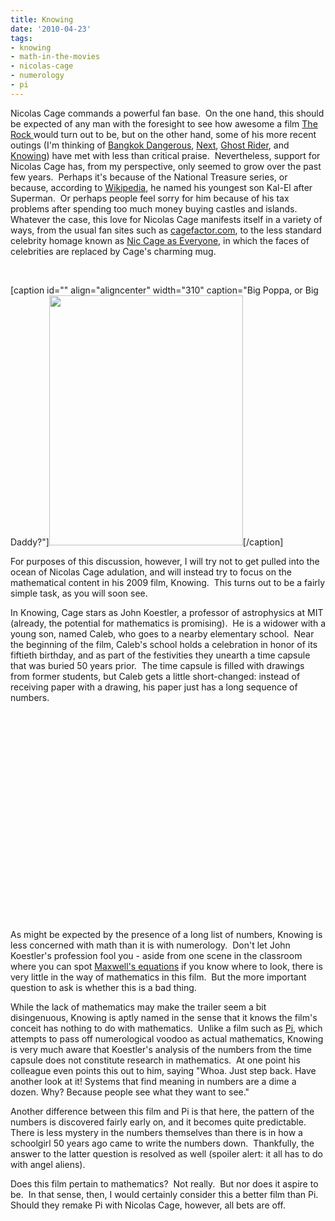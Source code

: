 ```yaml
---
title: Knowing
date: '2010-04-23'
tags:
- knowing
- math-in-the-movies
- nicolas-cage
- numerology
- pi
---
```


<p>Nicolas Cage commands a powerful fan base.  On the one hand, this should be expected of any man with the foresight to see how awesome a film <a href="http://www.imdb.com/title/tt0117500/">The Rock </a>would turn out to be, but on the other hand, some of his more recent outings (I'm thinking of <a href="http://www.imdb.com/title/tt0814022/">Bangkok Dangerous</a>, <a href="http://www.imdb.com/title/tt0435705/">Next</a>, <a href="http://www.imdb.com/title/tt0259324/">Ghost Rider</a>, and <a href="http://www.imdb.com/title/tt0448011/">Knowing</a>) have met with less than critical praise.  Nevertheless, support for Nicolas Cage has, from my perspective, only seemed to grow over the past few years.  Perhaps it's because of the National Treasure series, or because, according to <a href="http://en.wikipedia.org/wiki/Nicolas_Cage">Wikipedia</a>, he named his youngest son Kal-El after Superman.  Or perhaps people feel sorry for him because of his tax problems after spending too much money buying castles and islands.  Whatever the case, this love for Nicolas Cage manifests itself in a variety of ways, from the usual fan sites such as <a href="http://cagefactor.com/">cagefactor.com</a>, to the less standard celebrity homage known as <a href="http://niccageaseveryone.blogspot.com/">Nic Cage as Everyone</a>, in which the faces of celebrities are replaced by Cage's charming mug.</p>

<p><br class="spacer_" /></p>

[caption id="" align="aligncenter" width="310" caption="Big Poppa, or Big Daddy?"]<a href="http://1.bp.blogspot.com/_0f7Muu8izqA/S6aJFv36-RI/AAAAAAAACfQ/eN_SSuHyNvA/s1600/BRYANCARRbiggiecage.jpg"><img src="http://1.bp.blogspot.com/_0f7Muu8izqA/S6aJFv36-RI/AAAAAAAACfQ/eN_SSuHyNvA/s1600/BRYANCARRbiggiecage.jpg" alt="" width="310" height="400" /></a>[/caption]

<p>For purposes of this discussion, however, I will try not to get pulled into the ocean of Nicolas Cage adulation, and will instead try to focus on the mathematical content in his 2009 film, Knowing.  This turns out to be a fairly simple task, as you will soon see.</p>

<p>In Knowing, Cage stars as John Koestler, a professor of astrophysics at MIT (already, the potential for mathematics is promising).  He is a widower with a young son, named Caleb, who goes to a nearby elementary school.  Near the beginning of the film, Caleb's school holds a celebration in honor of its fiftieth birthday, and as part of the festivities they unearth a time capsule that was buried 50 years prior.  The time capsule is filled with drawings from former students, but Caleb gets a little short-changed: instead of receiving paper with a drawing, his paper just has a long sequence of numbers.</p>

<p><br class="spacer_" /></p>

<p style="text-align: center;">
<object classid="clsid:d27cdb6e-ae6d-11cf-96b8-444553540000" width="448" height="272" codebase="http://download.macromedia.com/pub/shockwave/cabs/flash/swflash.cab#version=6,0,40,0"><param name="allowFullScreen" value="true" /><param name="allowscriptaccess" value="always" /><param name="src" value="http://www.youtube.com/v/uHw8URgDvxM&amp;hl=en_US&amp;fs=1&amp;" /><param name="allowfullscreen" value="true" /><embed type="application/x-shockwave-flash" width="448" height="272" src="http://www.youtube.com/v/uHw8URgDvxM&amp;hl=en_US&amp;fs=1&amp;" allowscriptaccess="always" allowfullscreen="true"></embed></object>
</p>

<p><br class="spacer_" /></p>

<p>As might be expected by the presence of a long list of numbers, Knowing is less concerned with math than it is with numerology.  Don't let John Koestler's profession fool you - aside from one scene in the classroom where you can spot <a href="http://en.wikipedia.org/wiki/Maxwell%27s_equations">Maxwell's equations</a> if you know where to look, there is very little in the way of mathematics in this film.  But the more important question to ask is whether this is a bad thing.</p>

<p>While the lack of mathematics may make the trailer seem a bit disingenuous, Knowing is aptly named in the sense that it knows the film's conceit has nothing to do with mathematics.  Unlike a film such as <a href="http://www.mathgoespop.com/2008/12/math-in-the-movies-pi.html">Pi</a>, which attempts to pass off numerological voodoo as actual mathematics, Knowing is very much aware that Koestler's analysis of the numbers from the time capsule does not constitute research in mathematics.  At one point his colleague even points this out to him, saying "Whoa. Just step back. Have another look at it! Systems that find meaning  in numbers are a dime a dozen. Why? Because people see what they want  to see."</p>

<p>Another difference between this film and Pi is that here, the pattern of the numbers is discovered fairly early on, and it becomes quite predictable.  There is less mystery in the numbers themselves than there is in how a schoolgirl 50 years ago came to write the numbers down.  Thankfully, the answer to the latter question is resolved as well (spoiler alert: it all has to do with angel aliens).</p>

<p>Does this film pertain to mathematics?  Not really.  But nor does it aspire to be.  In that sense, then, I would certainly consider this a better film than Pi.  Should they remake Pi with Nicolas Cage, however, all bets are off.</p>
